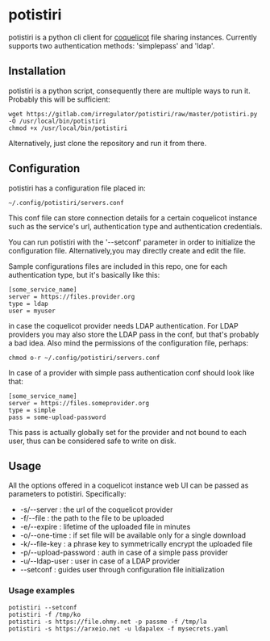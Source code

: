 # potistiri

potistiri is a python cli client for [coquelicot](https://coquelicot.potager.org/) file sharing instances. Currently supports two authentication methods: 'simplepass' and 'ldap'.

## Installation

potistiri is a python script, consequently there are multiple ways to run it. Probably this will be sufficient:

    wget https://gitlab.com/irregulator/potistiri/raw/master/potistiri.py -O /usr/local/bin/potistiri
    chmod +x /usr/local/bin/potistiri

Alternatively, just clone the repository and run it from there.

## Configuration

potistiri has a configuration file placed in:

    ~/.config/potistiri/servers.conf

This conf file can store connection details for a certain coquelicot instance such as the service's url, authentication type and authentication credentials.

You can run potistiri with the '--setconf' parameter in order to initialize the configuration file. Alternatively,you may directly create and edit the file.

Sample configurations files are included in this repo, one for each authentication type, but it's basically like this:

    [some_service_name]
    server = https://files.provider.org
    type = ldap
    user = myuser

in case the coquelicot provider needs LDAP authentication. For LDAP providers you may also store the LDAP pass in the conf, but that's probably a bad idea. Also mind the permissions of the configuration file, perhaps:

    chmod o-r ~/.config/potistiri/servers.conf

In case of a provider with simple pass authentication conf should look like that:

    [some_service_name]
    server = https://files.someprovider.org
    type = simple
    pass = some-upload-password

This pass is actually globally set for the provider and not bound to each user, thus can be considered safe to write on disk.


## Usage

All the options offered in a coquelicot instance web UI can be passed as parameters to potistiri. Specifically:

- -s/--server <url> : the url of the coquelicot provider
- -f/--file <filepath>: the path to the file to be uploaded
- -e/--expire <minutes> : lifetime of the uploaded file in minutes
- -o/--one-time : if set file will be available only for a single download
- -k/--file-key <string> : a phrase key to symmetrically encrypt the uploaded file
- -p/--upload-password <pass> : auth in case of a simple pass provider
- -u/--ldap-user <user> : user in case of a LDAP provider
- --setconf : guides user through configuration file initialization

### Usage examples ###

    potistiri --setconf
    potistiri -f /tmp/ko
    potistiri -s https://file.ohmy.net -p passme -f /tmp/la
    potistiri -s https://arxeio.net -u ldapalex -f mysecrets.yaml
